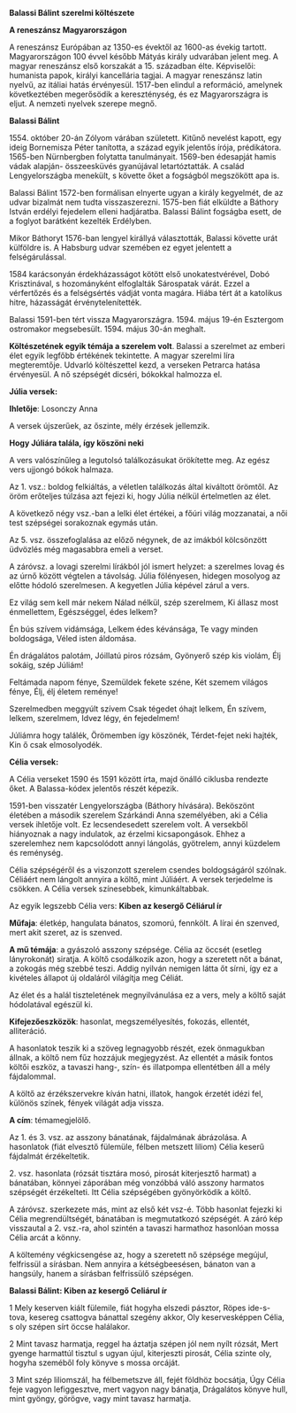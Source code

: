 ﻿**Balassi Bálint szerelmi költészete**

**A reneszánsz Magyarországon**

A reneszánsz Európában az 1350-es évektől az 1600-as évekig tartott. Magyarországon 100 évvel később Mátyás király udvarában jelent meg. A magyar reneszánsz első korszakát a 15. században élte. Képviselői: humanista papok, királyi kancellária tagjai. A magyar reneszánsz latin nyelvű, az itáliai hatás érvényesül. 1517-ben elindul a reformáció, amelynek következtében megerősödik a kereszténység, és ez Magyarországra is eljut. A nemzeti nyelvek szerepe megnő. 

**Balassi Bálint**

1554\. október 20-án Zólyom várában született. Kitűnő nevelést kapott, egy ideig Bornemisza Péter tanította, a század egyik jelentős írója, prédikátora. 1565-ben Nürnbergben folytatta tanulmányait. 1569-ben édesapját hamis vádak alapján- összeesküvés gyanújával letartóztatták. A család Lengyelországba menekült, s követte őket a fogságból megszökött apa is. 

Balassi Bálint 1572-ben formálisan elnyerte ugyan a király kegyelmét, de az udvar bizalmát nem tudta visszaszerezni. 1575-ben fiát elküldte a Báthory István erdélyi fejedelem elleni hadjáratba. Balassi Bálint fogságba esett, de a foglyot barátként kezelték Erdélyben. 

Mikor Báthoryt 1576-ban lengyel királlyá választották, Balassi követte urát külföldre is. A Habsburg udvar szemében ez egyet jelentett a felségárulással. 

1584 karácsonyán érdekházasságot kötött első unokatestvérével, Dobó Krisztinával, s hozományként elfoglalták Sárospatak várát. Ezzel a vérfertőzés és a felségsértés vádját vonta magára. Hiába tért át a katolikus hitre, házasságát érvénytelenítették. 

Balassi 1591-ben tért vissza Magyarországra. 1594. május 19-én Esztergom ostromakor megsebesült. 1594. május 30-án meghalt. 

**Költészetének egyik témája a szerelem volt**. Balassi a szerelmet az emberi élet egyik legfőbb értékének tekintette. A magyar szerelmi líra megteremtője. Udvarló költészettel kezd, a verseken Petrarca hatása érvényesül. A nő szépségét dicséri, bókokkal halmozza el. 

**Júlia versek:** 

**Ihletője**: Losonczy Anna

A versek újszerűek, az őszinte, mély érzések jellemzik. 

**Hogy Júliára talála, így köszöni neki**

A vers valószínűleg a legutolsó találkozásukat örökítette meg. Az egész vers ujjongó bókok halmaza. 

Az 1. vsz.: boldog felkiáltás, a véletlen találkozás által kiváltott örömtől. Az öröm erőteljes túlzása azt fejezi ki, hogy Júlia nélkül értelmetlen az élet. 

A következő négy vsz.-ban a lelki élet értékei, a főúri világ mozzanatai, a női test szépségei sorakoznak egymás után. 

Az 5. vsz. összefoglalása az előző négynek, de az imákból kölcsönzött üdvözlés még magasabbra emeli a verset. 

A záróvsz. a lovagi szerelmi lírákból jól ismert helyzet: a szerelmes lovag és az úrnő között végtelen a távolság. Júlia fölényesen, hidegen mosolyog az előtte hódoló szerelmesen. A kegyetlen Júlia képével zárul a vers. 


Ez világ sem kell már nekem
Nálad nélkül, szép szerelmem,
Ki állasz most énmellettem,
Egészséggel, édes lelkem?

Én bús szívem vidámsága,
Lelkem édes kévánsága,
Te vagy minden boldogsága,
Véled isten áldomása.

Én drágalátos palotám,
Jóillatú piros rózsám,
Gyönyerő szép kis violám,
Élj sokáig, szép Júliám!

Feltámada napom fénye,
Szemüldek fekete széne,
Két szemem világos fénye,
Élj, élj életem reménye!

Szerelmedben meggyúlt szívem
Csak tégedet óhajt lelkem,
Én szívem, lelkem, szerelmem,
Idvez légy, én fejedelmem!

Júliámra hogy találék,
Örömemben így köszönék,
Térdet-fejet neki hajték,
Kin ő csak elmosolyodék.

**Célia versek:**

A Célia verseket 1590 és 1591 között írta, majd önálló ciklusba rendezte őket. A Balassa-kódex jelentős részét képezik.

1591-ben visszatér Lengyelországba (Báthory hívására). Beköszönt életében a második szerelem Szárkándi Anna személyében, aki a Célia versek ihletője volt. Ez lecsendesedett szerelem volt. A versekből hiányoznak a nagy indulatok, az érzelmi kicsapongások. Ehhez a szerelemhez nem kapcsolódott annyi lángolás, gyötrelem, annyi küzdelem és reménység. 

Célia szépségéről és a viszonzott szerelem csendes boldogságáról szólnak. Céliáért nem lángolt annyira a költő, mint Júliáért. A versek terjedelme is csökken. A Célia versek színesebbek, kimunkáltabbak.

Az egyik legszebb Célia vers: **Kiben az kesergő Céliárul ír**

**Műfaja**: életkép, hangulata bánatos, szomorú, fennkölt. A lírai én szenved, mert akit szeret, az is szenved. 

**A mű témája**: a gyászoló asszony szépsége. Célia az öccsét (esetleg lányrokonát) siratja. A költő csodálkozik azon, hogy a szeretett nőt a bánat, a zokogás még szebbé teszi. Addig nyilván nemigen látta őt sírni, így ez a kivételes állapot új oldaláról világítja meg Céliát. 

Az élet és a halál tiszteletének megnyilvánulása ez a vers, mely a költő saját hódolatával egészül ki. 

**Kifejezőeszközök**: hasonlat, megszemélyesítés, fokozás, ellentét, alliteráció. 

A hasonlatok teszik ki a szöveg legnagyobb részét, ezek önmagukban állnak, a költő nem fűz hozzájuk megjegyzést. Az ellentét a másik fontos költői eszköz, a tavaszi hang-, szín- és illatpompa ellentétben áll a mély fájdalommal. 

A költő az érzékszervekre kíván hatni, illatok, hangok érzetét idézi fel, különös színek, fények világát adja vissza. 

**A cím**: témamegjelölő. 

Az 1. és 3. vsz. az asszony bánatának, fájdalmának ábrázolása. A hasonlatok (fiát elvesztő fülemüle, félben metszett liliom) Célia keserű fájdalmát érzékeltetik. 

2\. vsz. hasonlata (rózsát tisztára mosó, pirosát kiterjesztő harmat) a bánatában, könnyei záporában még vonzóbbá váló asszony harmatos szépségét érzékelteti. Itt Célia szépségében gyönyörködik a költő. 

A záróvsz. szerkezete más, mint az első két vsz-é. Több hasonlat fejezki ki Célia megrendültségét, bánatában is megmutatkozó szépségét. A záró kép visszautal a 2. vsz.-ra, ahol szintén a tavaszi harmathoz hasonlóan mossa Célia arcát a könny. 

A költemény végkicsengése az, hogy a szeretett nő szépsége megújul, felfrissül a sírásban. Nem annyira a kétségbeesésen, bánaton van a hangsúly, hanem a sírásban felfrissülő szépségen. 

**Balassi Bálint: Kiben az kesergő Celiárul ír**

1 Mely keserven kiált fülemile, fiát
hogyha elszedi pásztor,
Röpes ide-s-tova, kesereg csattogva
bánattal szegény akkor,
Oly keservesképpen Célia, s oly szépen
sírt öccse halálakor.

2 Mint tavasz harmatja, reggel ha áztatja
szépen jól nem nyílt rózsát,
Mert gyenge harmattúl tisztul s ugyan újul,
kiterjeszti pirosát,
Célia szinte oly, hogyha szeméből foly
könyve s mossa orcáját.

3 Mint szép liliomszál, ha félbemetszve áll,
fejét földhöz bocsátja,
Úgy Célia feje vagyon lefiggesztve,
mert vagyon nagy bánatja,
Drágalátos könyve hull, mint gyöngy, görögve,
vagy mint tavasz harmatja.


